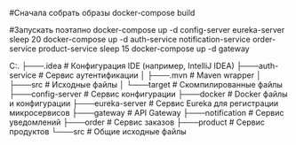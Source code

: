 #Сначала собрать образы
docker-compose build

#Запускать поэтапно
docker-compose up -d config-server eureka-server
sleep 20
docker-compose up -d auth-service notification-service order-service product-service
sleep 15
docker-compose up -d gateway


C:.
├───.idea                  # Конфигурация IDE (например, IntelliJ IDEA)
├───auth-service           # Сервис аутентификации
│   ├───.mvn               # Maven wrapper
│   ├───src                # Исходные файлы
│   └───target             # Скомпилированные файлы
├───config-server          # Сервис конфигурации
├───docker                 # Docker файлы и конфигурации
├───eureka-server          # Сервис Eureka для регистрации микросервисов
├───gateway                # API Gateway
├───notification           # Сервис уведомлений
├───order                  # Сервис заказов
├───product                # Сервис продуктов
└───src                    # Общие исходные файлы
